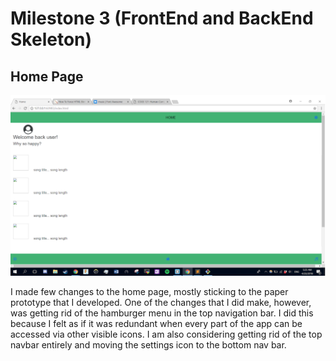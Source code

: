 Milestone 3 (FrontEnd and BackEnd Skeleton)
====

## Home Page

![Image of Home Page](https://github.com/easonychang/cogs121/blob/master/public/images/Milestone3/homepage.png)

I made few changes to the home page, mostly sticking to the paper prototype that I developed. One of the changes that I did make, however, was getting rid of the hamburger menu in the top navigation bar. I did this because I felt as if it was redundant when every part of the app can be accessed via other visible icons. I am also considering getting rid of the top navbar entirely and moving the settings icon to the bottom nav bar. 
